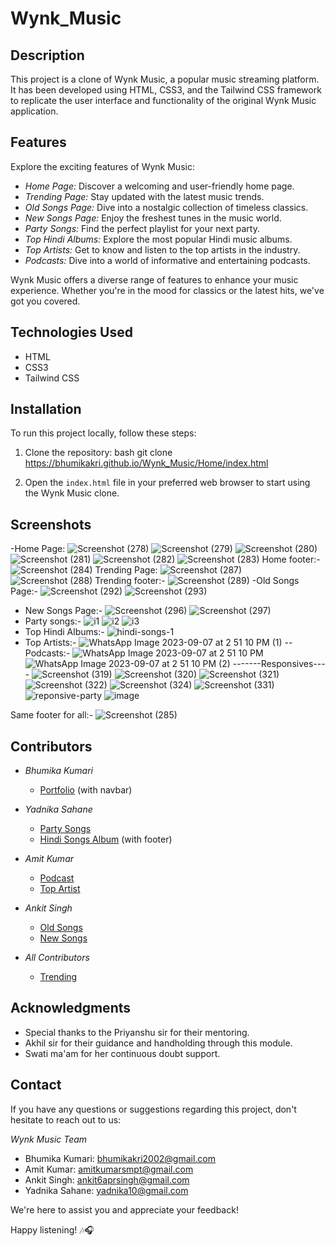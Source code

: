# Wynk_Music
## Description

This project is a clone of Wynk Music, a popular music streaming platform. It has been developed using HTML, CSS3, and the Tailwind CSS framework to replicate the user interface and functionality of the original Wynk Music application.

## Features

Explore the exciting features of Wynk Music:

- *Home Page:* Discover a welcoming and user-friendly home page.
- *Trending Page:* Stay updated with the latest music trends.
- *Old Songs Page:* Dive into a nostalgic collection of timeless classics.
- *New Songs Page:* Enjoy the freshest tunes in the music world.
- *Party Songs:* Find the perfect playlist for your next party.
- *Top Hindi Albums:* Explore the most popular Hindi music albums.
- *Top Artists:* Get to know and listen to the top artists in the industry.
- *Podcasts:* Dive into a world of informative and entertaining podcasts.

Wynk Music offers a diverse range of features to enhance your music experience. Whether you're in the mood for classics or the latest hits, we've got you covered.

## Technologies Used

- HTML
- CSS3
- Tailwind CSS

## Installation

To run this project locally, follow these steps:

1. Clone the repository:
   bash
   git clone https://bhumikakri.github.io/Wynk_Music/Home/index.html

2. Open the `index.html` file in your preferred web browser to start using the Wynk Music clone.


## Screenshots
-Home Page:
   ![Screenshot (278)](https://github.com/Bhumikakri/Wynk_Music/assets/128302166/112dcd86-939e-43f3-894e-134832284b30)
   ![Screenshot (279)](https://github.com/Bhumikakri/Wynk_Music/assets/128302166/005e906f-5c8f-4d65-bb68-e03138692747)
   ![Screenshot (280)](https://github.com/Bhumikakri/Wynk_Music/assets/128302166/fd572333-d962-45d4-8681-57c30e278cc5)
   ![Screenshot (281)](https://github.com/Bhumikakri/Wynk_Music/assets/128302166/f3a9dfe6-6097-4cc6-ac67-b11e94068e83)
   ![Screenshot (282)](https://github.com/Bhumikakri/Wynk_Music/assets/128302166/b75d3182-84e3-4dc8-b832-595ebaee448e)
   ![Screenshot (283)](https://github.com/Bhumikakri/Wynk_Music/assets/128302166/fa248e24-055c-46f4-b64e-7c61489103b2)
Home footer:-
  ![Screenshot (284)](https://github.com/Bhumikakri/Wynk_Music/assets/128302166/2acfec0f-894f-49cb-a9c3-6c04dbfaa58f)
Trending Page:
  ![Screenshot (287)](https://github.com/Bhumikakri/Wynk_Music/assets/128302166/74264b51-f95f-410e-a804-f236821a4524)
  ![Screenshot (288)](https://github.com/Bhumikakri/Wynk_Music/assets/128302166/28d428b0-f3a6-41da-92dc-21abd269c0c2)
Trending footer:-
  ![Screenshot (289)](https://github.com/Bhumikakri/Wynk_Music/assets/128302166/5751ea4f-f14d-4238-b6e6-608f3282fd79)
-Old Songs Page:-
  ![Screenshot (292)](https://github.com/Bhumikakri/Wynk_Music/assets/128302166/afd530c2-8758-432d-af0f-b32aedd65c32)
  ![Screenshot (293)](https://github.com/Bhumikakri/Wynk_Music/assets/128302166/e71da208-0e90-4b91-977b-1201c2725846)
- New Songs Page:-
   ![Screenshot (296)](https://github.com/Bhumikakri/Wynk_Music/assets/128302166/b50df6dd-85c6-485f-a133-41b4868085ae)
   ![Screenshot (297)](https://github.com/Bhumikakri/Wynk_Music/assets/128302166/cd6bb1af-f2da-4718-9227-ec53d246046a)
- Party songs:-
   ![i1](https://github.com/Bhumikakri/Wynk_Music/assets/128302166/5c6bf965-e80f-41f6-9edf-759638de0220)
   ![i2](https://github.com/Bhumikakri/Wynk_Music/assets/128302166/30b075b9-5463-4c04-b0f2-5d92400520e5)
   ![i3](https://github.com/Bhumikakri/Wynk_Music/assets/128302166/f39eb759-20a6-4b8d-93e0-89bad0be7694)
- Top Hindi Albums:-
   ![hindi-songs-1](https://github.com/Bhumikakri/Wynk_Music/assets/128302166/3fd4827a-f559-4ccd-9188-fa75baac6d2f)
- Top Artists:-
   ![WhatsApp Image 2023-09-07 at 2 51 10 PM (1)](https://github.com/Bhumikakri/Wynk_Music/assets/128302166/a013ba43-96b7-486a-9611-c3a91dd6ba2e)
-- Podcasts:-
  ![WhatsApp Image 2023-09-07 at 2 51 10 PM](https://github.com/Bhumikakri/Wynk_Music/assets/128302166/2a8a8aab-84af-4967-bca5-486de3ef5069)
  ![WhatsApp Image 2023-09-07 at 2 51 10 PM (2)](https://github.com/Bhumikakri/Wynk_Music/assets/128302166/0b2006e2-15fa-4cce-acd6-29fd91ea0374)
-------Responsives----
  ![Screenshot (319)](https://github.com/Bhumikakri/Wynk_Music/assets/128302166/5f5b2c08-31e4-4eb3-9eb3-6bb36d06e02f)
  ![Screenshot (320)](https://github.com/Bhumikakri/Wynk_Music/assets/128302166/d643cdcb-5bb7-4052-a5f4-7722e7b882f2)
  ![Screenshot (321)](https://github.com/Bhumikakri/Wynk_Music/assets/128302166/83ff0acc-5280-4128-b3ef-0c9daec2b9c8)
  ![Screenshot (322)](https://github.com/Bhumikakri/Wynk_Music/assets/128302166/57da2371-2a12-418b-a69a-56978afa6403)
  ![Screenshot (324)](https://github.com/Bhumikakri/Wynk_Music/assets/128302166/52bde244-f556-46c5-ab83-fff3cf26cad3)
  ![Screenshot (331)](https://github.com/Bhumikakri/Wynk_Music/assets/128302166/84046956-f417-46f4-8c4d-273f41444cfb)
  ![reponsive-party](https://github.com/Bhumikakri/Wynk_Music/assets/128302166/07e820f3-80ce-4fc9-bfb7-0930d4d08fe7)
  ![image](https://github.com/Bhumikakri/Wynk_Music/assets/128302166/edb8bc59-bee8-4abd-9712-2f463de3dac7)

Same footer for all:-
![Screenshot (285)](https://github.com/Bhumikakri/Wynk_Music/assets/128302166/06fb89a2-6bb0-4405-9cac-08ca8ce7f766)
## Contributors

- *Bhumika Kumari*
  - [Portfolio](https://bhumikakri.github.io/Wynk_Music/Home/index.html) (with navbar)
  
- *Yadnika Sahane*
  - [Party Songs](https://bhumikakri.github.io/Wynk_Music/MCT_Yadnika/MCT_Yadnika/party-songs.html)
  - [Hindi Songs Album](https://bhumikakri.github.io/Wynk_Music/MCT_Yadnika/MCT_Yadnika/hindi-songs-album.html) (with footer)
  
- *Amit Kumar*
  - [Podcast](https://bhumikakri.github.io/Wynk_Music/podcast/podcast/podcast.html)
  - [Top Artist](https://bhumikakri.github.io/Wynk_Music/top_artist/mct%20top%20artist/topArtist.html)
  
- *Ankit Singh*
  - [Old Songs](https://bhumikakri.github.io/Wynk_Music/Ankit/oldSong.html)
  - [New Songs](https://bhumikakri.github.io/Wynk_Music/Ankit/newSong.html)
  
- *All Contributors*
  - [Trending](https://bhumikakri.github.io/Wynk_Music/trending%20(1).html)

## Acknowledgments

- Special thanks to the Priyanshu sir for their mentoring.
- Akhil sir for their guidance and handholding through this module.
- Swati ma'am for her continuous doubt support.

## Contact

If you have any questions or suggestions regarding this project, don't hesitate to reach out to us:

*Wynk Music Team*

- Bhumika Kumari: [bhumikakri2002@gmail.com](mailto:bhumikakri2002@gmail.com)
- Amit Kumar: [amitkumarsmpt@gmail.com](mailto:amitkumarsmpt@gmail.com)
- Ankit Singh: [ankit6aprsingh@gmail.com](mailto:ankit6aprsingh@gmail.com)
- Yadnika Sahane: [yadnika10@gmail.com](mailto:yadnika10@gmail.com)

We're here to assist you and appreciate your feedback!


Happy listening! 🎶🎧
